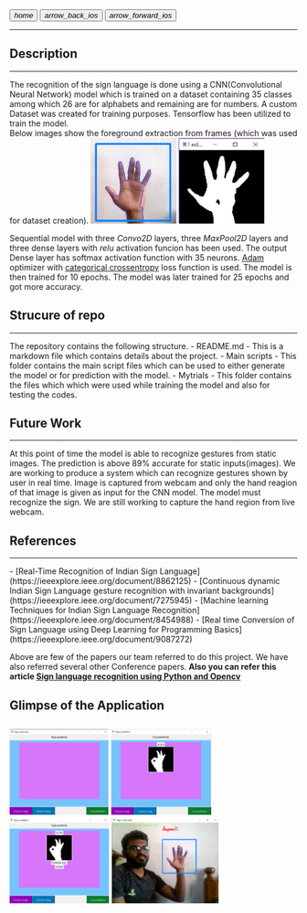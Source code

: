 
<link rel="stylesheet" href="https://fonts.googleapis.com/icon?family=Material+Icons">
<link rel="stylesheet" href="assets/style.css" >

<a href="https://suhasbrao.github.io/" >
    <button class="btn"><i class="material-icons">home</i></button></a>
  <a href="https://suhasbrao.github.io/FaceDetection/" >
    <button class="btn"><i class="material-icons">arrow_back_ios</i></button></a>
  <a href="https://suhasbrao.github.io/Snake-game/" >
    <button class="btn"><i class="material-icons">arrow_forward_ios</i></button></a>
<hr class="hr1" />

<h2>Description</h2>
<hr>
The recognition of the sign language is done using a CNN(Convolutional Neural Network) model which is trained on a dataset containing 35 classes among which 26 are for alphabets and remaining are for numbers. A custom Dataset was created for training purposes. Tensorflow has been utilized to train the model.
<br>Below images show the foreground extraction from frames (which was used for dataset creation).

<img src="assets/Hand.png" alt="Hand" width=150 height=150>
<img src="assets/Binary hand.png" alt="binary image " width=150 height=150>

Sequential model with three *Convo2D* layers, three *MaxPool2D* layers and three dense layers with *relu* activation funcion has been used. The output Dense layer has softmax activation function with 35 neurons.
[Adam](https://keras.io/api/optimizers/adam/) optimizer with [categorical crossentropy](https://www.tensorflow.org/api_docs/python/tf/keras/losses/CategoricalCrossentropy) loss function is used. The model is then trained for 10 epochs. The model was later trained for 25 epochs and got more accuracy.


<h2>Strucure of repo</h2>
<hr>
The repository contains the following structure.
- README.md - This is a markdown file which contains details about the project.
- Main scripts - This folder contains the main script files which can be used to either generate the model or for prediction with the model.
- Mytrials - This folder contains the files which which were used while training the model and also for testing the codes.

<!--[Webcam capture](/images/Webcamcapture.png)
![Hand image](/images/fg.png) -->

<h2>Future Work</h2>
<hr>
At this point of time the model is able to recognize gestures from static images. The prediction is above 89% accurate for static inputs(images). We are working to produce a system which can recognize gestures shown by user in real time.
Image is captured from webcam and only the hand reagion of that image is given as input for the CNN model. The model must recognize the sign.
We are still working to capture the hand region from live webcam.

<h2>References</h2> 
<hr>
- [Real-Time Recognition of Indian Sign Language](https://ieeexplore.ieee.org/document/8862125)
- [Continuous dynamic Indian Sign Language gesture recognition with invariant backgrounds](https://ieeexplore.ieee.org/document/7275945)
- [Machine learning Techniques for Indian Sign Language Recognition](https://ieeexplore.ieee.org/document/8454988)
- [Real time Conversion of Sign Language using Deep Learning for Programming Basics](https://ieeexplore.ieee.org/document/9087272)

Above are few of the papers our team referred to do this project. We have also referred several other Conference papers.
**Also you can refer this article [Sign language recognition using Python and Opencv](https://data-flair.training/blogs/sign-language-recognition-python-ml-opencv/)**

<h2>Glimpse of the Application<h2>

<div class="window">
      <span id="slide-1"></span>
      <span id="slide-2"></span>
      <span id="slide-3"></span>
      <span id="slide-4"></span>
      <div class="image-container">
        <img src="assets/apps home page.png" alt="apps home page " weight=150 height=150 class="slide">
        <img src="assets/image.png" alt="image loading" weight=150 height=150 class="slide">
        <img src="assets/classify.png" alt="image classification " weight=150 height=150 class="slide">
        <img src="assets/live.png" alt="live prediction " weight=150 height=150 class="slide">
      </div>
      <div class="button-container">
        <a href="#slide-1" class="slider-button"></a>
        <a href="#slide-2" class="slider-button"></a>
        <a href="#slide-3" class="slider-button"></a>
        <a href="#slide-4" class="slider-button"></a>
      </div>
</div>